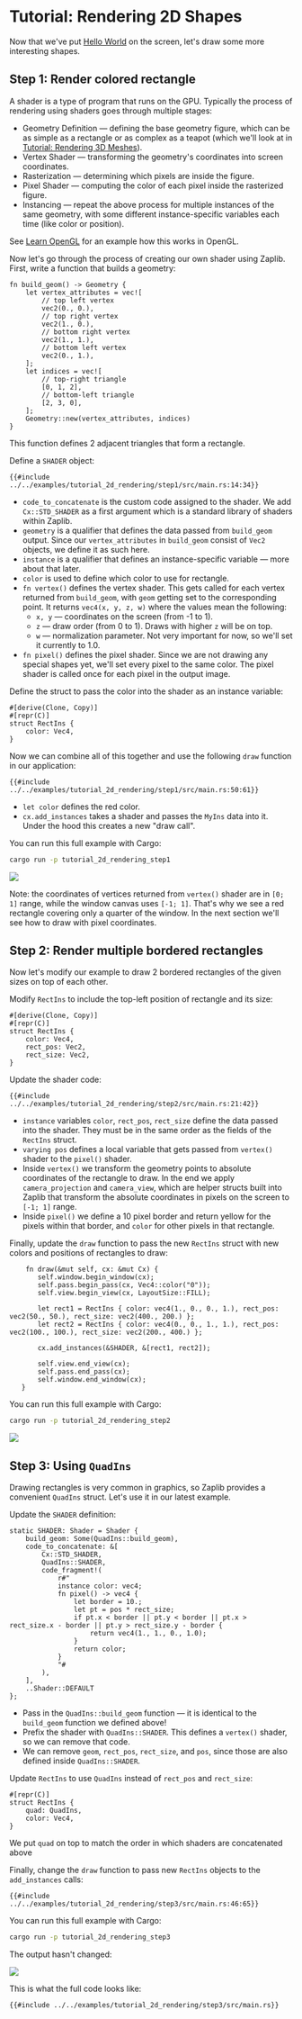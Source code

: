 # Tutorial: Rendering 2D Shapes

Now that we've put [Hello World](./tutorial_hello_world.md) on the screen, let's draw some more interesting shapes.

## Step 1: Render colored rectangle

A shader is a type of program that runs on the GPU. Typically the process of rendering using shaders goes through multiple stages:
* Geometry Definition — defining the base geometry figure, which can be as simple as a rectangle or as complex as a teapot (which we'll look at in [Tutorial: Rendering 3D Meshes](./tutorial_rendering.md)).
* Vertex Shader — transforming the geometry's coordinates into screen coordinates.
* Rasterization — determining which pixels are inside the figure.
* Pixel Shader — computing the color of each pixel inside the rasterized figure.
* Instancing — repeat the above process for multiple instances of the same geometry, with some different instance-specific variables each time (like color or position).

See [Learn OpenGL](https://learnopengl.com/Getting-started/Hello-Triangle) for an example how this works in OpenGL.

Now let's go through the process of creating our own shader using Zaplib. First, write a function that builds a geometry:

```rust,noplayground
fn build_geom() -> Geometry {
    let vertex_attributes = vec![
        // top left vertex
        vec2(0., 0.),
        // top right vertex
        vec2(1., 0.),
        // bottom right vertex
        vec2(1., 1.),
        // bottom left vertex
        vec2(0., 1.),
    ];
    let indices = vec![
        // top-right triangle
        [0, 1, 2],
        // bottom-left triangle
        [2, 3, 0],
    ];
    Geometry::new(vertex_attributes, indices)
}
```

This function defines 2 adjacent triangles that form a rectangle.

Define a `SHADER` object:

```rust,noplayground
{{#include ../../examples/tutorial_2d_rendering/step1/src/main.rs:14:34}}
```
 - `code_to_concatenate` is the custom code assigned to the shader. We add `Cx::STD_SHADER` as a first argument which is a standard library of shaders within Zaplib.
 - `geometry` is a qualifier that defines the data passed from `build_geom` output. Since our `vertex_attributes` in `build_geom` consist of `Vec2` objects, we define it as such here.
 - `instance` is a qualifier that defines an instance-specific variable — more about that later.
 - `color` is used to define which color to use for rectangle.
 - `fn vertex()` defines the vertex shader. This gets called for each vertex returned from `build_geom`, with `geom` getting set to the corresponding point. It returns `vec4(x, y, z, w)` where the values mean the following:
   - `x, y` — coordinates on the screen (from -1 to 1).
   - `z` — draw order (from 0 to 1). Draws with higher `z` will be on top.
   - `w` — normalization parameter. Not very important for now, so we'll set it currently to 1.0.
 - `fn pixel()` defines the pixel shader. Since we are not drawing any special shapes yet, we'll set every pixel to the same color. The pixel shader is called once for each pixel in the output image.


Define the struct to pass the color into the shader as an instance variable:

```rust,noplayground
#[derive(Clone, Copy)]
#[repr(C)]
struct RectIns {
    color: Vec4,
}
```

Now we can combine all of this together and use the following `draw` function in our application:
```rust,noplayground
{{#include ../../examples/tutorial_2d_rendering/step1/src/main.rs:50:61}}
```
 - `let color` defines the red color.
 - `cx.add_instances` takes a shader and passes the `MyIns` data into it. Under the hood this creates a new "draw call".


You can run this full example with Cargo:

```bash
cargo run -p tutorial_2d_rendering_step1
```

![](./img/tutorial_2d_rendering_step1.png)

Note: the coordinates of vertices returned from `vertex()` shader are in `[0; 1]` range, while the window canvas uses `[-1; 1]`. That's why we see a red rectangle covering only a quarter of the window. In the next section we'll see how to draw with pixel coordinates.

## Step 2: Render multiple bordered rectangles

Now let's modify our example to draw 2 bordered rectangles of the given sizes on top of each other.

Modify `RectIns` to include the top-left position of rectangle and its size:

```rust,noplayground
#[derive(Clone, Copy)]
#[repr(C)]
struct RectIns {
    color: Vec4,
    rect_pos: Vec2,
    rect_size: Vec2,
}
```


Update the shader code:

```rust,noplayground
{{#include ../../examples/tutorial_2d_rendering/step2/src/main.rs:21:42}}
```
 - `instance` variables `color`, `rect_pos`, `rect_size` define the data passed into the shader. They must be in the same order as the fields of the `RectIns` struct.
 - `varying pos` defines a local variable that gets passed from `vertex()` shader to the `pixel()` shader.
 - Inside `vertex()` we transform the geometry points to absolute coordinates of the rectangle to draw. In the end we apply `camera_projection` and `camera_view`, which are helper structs built into Zaplib that transform the absolute coordinates in pixels on the screen to `[-1; 1]` range.
 - Inside `pixel()` we define a 10 pixel border and return yellow for the pixels within that border, and `color` for other pixels in that rectangle.

 Finally, update the `draw` function to pass the new `RectIns` struct with new colors and positions of rectangles to draw:

 ```rust,noplayground
     fn draw(&mut self, cx: &mut Cx) {
        self.window.begin_window(cx);
        self.pass.begin_pass(cx, Vec4::color("0"));
        self.view.begin_view(cx, LayoutSize::FILL);

        let rect1 = RectIns { color: vec4(1., 0., 0., 1.), rect_pos: vec2(50., 50.), rect_size: vec2(400., 200.) };
        let rect2 = RectIns { color: vec4(0., 0., 1., 1.), rect_pos: vec2(100., 100.), rect_size: vec2(200., 400.) };

        cx.add_instances(&SHADER, &[rect1, rect2]);

        self.view.end_view(cx);
        self.pass.end_pass(cx);
        self.window.end_window(cx);
    }
```


You can run this full example with Cargo:

```bash
cargo run -p tutorial_2d_rendering_step2
```

![](./img/tutorial_2d_rendering_step2.png)


## Step 3: Using `QuadIns`

Drawing rectangles is very common in graphics, so Zaplib provides a convenient `QuadIns` struct. Let's use it in our latest example.

Update the `SHADER` definition:

```rust,noplayground
static SHADER: Shader = Shader {
    build_geom: Some(QuadIns::build_geom),
    code_to_concatenate: &[
        Cx::STD_SHADER,
        QuadIns::SHADER,
        code_fragment!(
            r#"
            instance color: vec4;
            fn pixel() -> vec4 {
                let border = 10.;
                let pt = pos * rect_size;
                if pt.x < border || pt.y < border || pt.x > rect_size.x - border || pt.y > rect_size.y - border {
                    return vec4(1., 1., 0., 1.0);
                }
                return color;
            }
            "#
        ),
    ],
    ..Shader::DEFAULT
};
```
 - Pass in the `QuadIns::build_geom` function — it is identical to the `build_geom` function we defined above!
 - Prefix the shader with `QuadIns::SHADER`. This defines a `vertex()` shader, so we can remove that code.
 - We can remove `geom`, `rect_pos`, `rect_size`, and `pos`, since those are also defined inside `QuadIns::SHADER`.

Update `RectIns` to use `QuadIns` instead of `rect_pos` and `rect_size`:

```rust,noplayground
#[repr(C)]
struct RectIns {
    quad: QuadIns,
    color: Vec4,
}
```

We put `quad` on top to match the order in which shaders are concatenated above

Finally, change the `draw` function to pass new `RectIns` objects to the `add_instances` calls:

```rust,noplayground
{{#include ../../examples/tutorial_2d_rendering/step3/src/main.rs:46:65}}
```

You can run this full example with Cargo:

```bash
cargo run -p tutorial_2d_rendering_step3
```

The output hasn't changed:

![](./img/tutorial_2d_rendering_step2.png)

This is what the full code looks like:

```rust,noplayground
{{#include ../../examples/tutorial_2d_rendering/step3/src/main.rs}}
```

